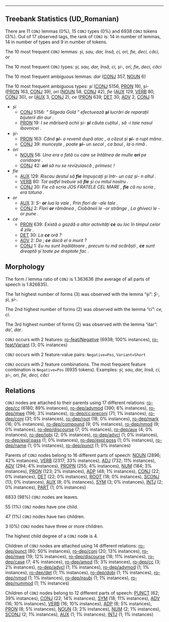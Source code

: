 

--------------------------------------------------------------------------------

## Treebank Statistics (UD_Romanian)

There are 11 `CONJ` lemmas (0%), 15 `CONJ` types (0%) and 6938 `CONJ` tokens (3%).
Out of 17 observed tags, the rank of `CONJ` is: 14 in number of lemmas, 14 in number of types and 9 in number of tokens.

The 10 most frequent `CONJ` lemmas: <em>și, sau, dar, însă, ci, ori, fie, deci, căci, or</em>

The 10 most frequent `CONJ` types:  <em>și, sau, dar, însă, ci, și-, ori, fie, deci, căci</em>

The 10 most frequent ambiguous lemmas: <em>dar</em> ([CONJ]() 357, [NOUN]() 6)

The 10 most frequent ambiguous types:  <em>și</em> ([CONJ]() 5156, [PRON]() 19), <em>și-</em> ([PRON]() 163, [CONJ]() 39), <em>ori</em> ([NOUN]() 58, [CONJ]() 42), <em>fie</em> ([AUX]() 129, [VERB]() 80, [CONJ]() 30), <em>or</em> ([AUX]() 3, [CONJ]() 2), <em>ce</em> ([PRON]() 639, [DET]() 30, [ADV]() 2, [CONJ]() 1)


* <em>și</em>
  * [CONJ]() 5156: <em>" Silgeda Gold " efectuează <b>și</b> lucrări de reparații bijuterii din aur .</em>
  * [PRON]() 19: <em>I se măriseră ochii și- <b>și</b> căuta cuțitul , să -i taie nasul ibovnicei .</em>
* <em>și-</em>
  * [PRON]() 163: <em>Când <b>și-</b> a revenit după atac , a căzut și <b>și-</b> a rupt mâna .</em>
  * [CONJ]() 39: <em>muncește , poate <b>și-</b> un secol , ca boul , la o rimă .</em>
* <em>ori</em>
  * [NOUN]() 58: <em>Una era o fată cu care se întâlnea de multe <b>ori</b> pe coridoare .</em>
  * [CONJ]() 42: <em><b>ori</b> să nu se revizuiască , primesc !</em>
* <em>fie</em>
  * [AUX]() 129: <em>Riscau destul să <b>fie</b> împușcați și într- un caz și- n altul .</em>
  * [VERB]() 80: <em>Tot astfel trebuie să <b>fie</b> și cu mitul nostru .</em>
  * [CONJ]() 30: <em>Fie că scria JOS FRATELE CEL MARE , <b>fie</b> că nu scria , era totuna .</em>
* <em>or</em>
  * [AUX]() 3: <em>S- <b>or</b> lua la vale , Prin flori de -ale tale .</em>
  * [CONJ]() 2: <em>Flori <b>or</b> rămânea , Ciobăneii le -or strânge , La ghiveci le -or pune .</em>
* <em>ce</em>
  * [PRON]() 639: <em>Există o gazdă a altor activități <b>ce</b> au loc în timpul celor 4 zile .</em>
  * [DET]() 30: <em>La <b>ce</b> oră ?</em>
  * [ADV]() 2: <em>Da ; <b>ce</b> dacă el a murit ?</em>
  * [CONJ]() 1: <em>Eu nu sunt înșălătoare , precum tu mă ocărăști , <b>ce</b> sunt dreaptă și toate pe dreptate fac .</em>

## Morphology

The form / lemma ratio of `CONJ` is 1.363636 (the average of all parts of speech is 1.826835).

The 1st highest number of forms (3) was observed with the lemma “și”: <em>Ș-, și, și-</em>.

The 2nd highest number of forms (2) was observed with the lemma “ci”: <em>ce, ci</em>.

The 3rd highest number of forms (2) was observed with the lemma “dar”: <em>da', dar</em>.

`CONJ` occurs with 2 features: [ro-feat/Negative]() (6938; 100% instances), [ro-feat/Variant]() (3; 0% instances)

`CONJ` occurs with 2 feature-value pairs: `Negative=Pos`, `Variant=Short`

`CONJ` occurs with 2 feature combinations.
The most frequent feature combination is `Negative=Pos` (6935 tokens).
Examples: <em>și, sau, dar, însă, ci, și-, ori, fie, deci, căci</em>


## Relations

`CONJ` nodes are attached to their parents using 17 different relations: [ro-dep/cc]() (6180; 89% instances), [ro-dep/advmod]() (390; 6% instances), [ro-dep/mwe]() (196; 3% instances), [ro-dep/cc:preconj]() (71; 1% instances), [ro-dep/conj]() (31; 0% instances), [ro-dep/root]() (18; 0% instances), [ro-dep/mark]() (16; 0% instances), [ro-dep/compound]() (9; 0% instances), [ro-dep/nmod]() (9; 0% instances), [ro-dep/discourse]() (7; 0% instances), [ro-dep/aux]() (4; 0% instances), [ro-dep/iobj]() (2; 0% instances), [ro-dep/advcl]() (1; 0% instances), [ro-dep/expl:pass]() (1; 0% instances), [ro-dep/expl:poss]() (1; 0% instances), [ro-dep/name]() (1; 0% instances), [ro-dep/punct]() (1; 0% instances)

Parents of `CONJ` nodes belong to 16 different parts of speech: [NOUN]() (2896; 42% instances), [VERB]() (2317; 33% instances), [ADJ]() (732; 11% instances), [ADV]() (294; 4% instances), [PROPN]() (255; 4% instances), [NUM]() (184; 3% instances), [PRON]() (123; 2% instances), [ADP]() (48; 1% instances), [CONJ]() (22; 0% instances), [DET]() (22; 0% instances), [ROOT]() (18; 0% instances), [SCONJ]() (13; 0% instances), [AUX]() (8; 0% instances), [SYM]() (3; 0% instances), [INTJ]() (2; 0% instances), [PART]() (1; 0% instances)

6833 (98%) `CONJ` nodes are leaves.

55 (1%) `CONJ` nodes have one child.

47 (1%) `CONJ` nodes have two children.

3 (0%) `CONJ` nodes have three or more children.

The highest child degree of a `CONJ` node is 4.

Children of `CONJ` nodes are attached using 14 different relations: [ro-dep/punct]() (80; 50% instances), [ro-dep/conj]() (20; 13% instances), [ro-dep/mwe]() (19; 12% instances), [ro-dep/discourse]() (18; 11% instances), [ro-dep/case]() (7; 4% instances), [ro-dep/amod]() (5; 3% instances), [ro-dep/cc]() (3; 2% instances), [ro-dep/advcl]() (1; 1% instances), [ro-dep/advmod]() (1; 1% instances), [ro-dep/det]() (1; 1% instances), [ro-dep/dobj]() (1; 1% instances), [ro-dep/nmod]() (1; 1% instances), [ro-dep/nsubj]() (1; 1% instances), [ro-dep/nummod]() (1; 1% instances)

Children of `CONJ` nodes belong to 12 different parts of speech: [PUNCT]() (62; 39% instances), [CONJ]() (22; 14% instances), [SYM]() (18; 11% instances), [ADV]() (16; 10% instances), [VERB]() (16; 10% instances), [ADP]() (8; 5% instances), [PRON]() (8; 5% instances), [NOUN]() (3; 2% instances), [NUM]() (2; 1% instances), [SCONJ]() (2; 1% instances), [AUX]() (1; 1% instances), [INTJ]() (1; 1% instances)

